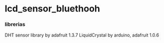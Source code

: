 # lcd_sensor_bluethooh


### librerias 

DHT sensor library by adafruit 1.3.7
LiquidCrystal by arduino, adafruit 1.0.6